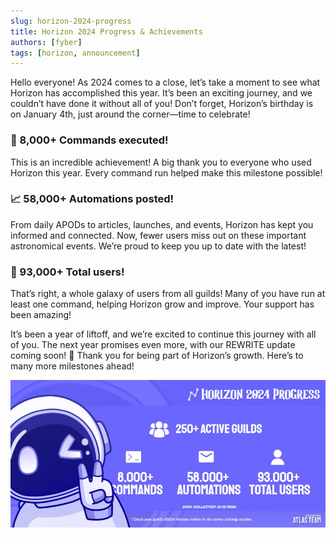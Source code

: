 ```yaml
---
slug: horizon-2024-progress
title: Horizon 2024 Progress & Achievements
authors: [fyber]
tags: [horizon, announcement]
---
```


Hello everyone! As 2024 comes to a close, let’s take a moment to see what Horizon has accomplished this year. It’s been an exciting journey, and we couldn’t have done it without all of you! <!-- truncate -->Don’t forget, Horizon’s birthday is on January 4th, just around the corner—time to celebrate!

### **:tada:  8,000+ Commands executed!** 
This is an incredible achievement! A big thank you to everyone who used Horizon this year. Every command run helped make this milestone possible!

### **📈  58,000+ Automations posted!** 
From daily APODs to articles, launches, and events, Horizon has kept you informed and connected. Now, fewer users miss out on these important astronomical events. We’re proud to keep you up to date with the latest!

### **:loudspeaker: 93,000+ Total users!** 
That’s right, a whole galaxy of users from all guilds! Many of you have run at least one command, helping Horizon grow and improve. Your support has been amazing!

It’s been a year of liftoff, and we’re excited to continue this journey with all of you. The next year promises even more, with our REWRITE update coming soon! 🚀
Thank you for being part of Horizon’s growth. Here’s to many more milestones ahead!

![stats-image](https://github.com/atlasfyber/atlas-images/blob/main/hrz_2024progress_atlas.jpg?raw=true)
